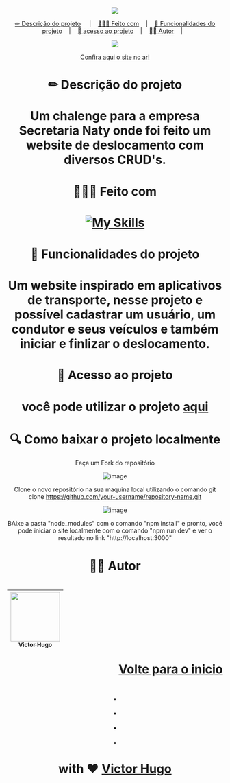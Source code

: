 <div id="readme-top" align="center">
  <a href="https://make-decisions.netlify.app/" target="_blank">
  <img src="https://secretarianaty.com/wp-content/uploads/2022/10/cropped-WhatsApp-Image-2022-10-13-at-14.18.14-1.png"/>
</a>
  
  
  
  <p align="center">
<a href="#descricao-do-projeto">✏ Descrição do projeto</a>
&nbsp;&nbsp;&nbsp;&nbsp;|&nbsp;&nbsp;&nbsp;
<a href="#feito-com">👷🏻‍♂️ Feito com</a>&nbsp;&nbsp;&nbsp;&nbsp;|&nbsp;&nbsp;&nbsp;
 <a href="#funcionalidades-do-projeto">🔨 Funcionalidades do projeto</a>&nbsp;&nbsp;&nbsp;&nbsp;|&nbsp;&nbsp;&nbsp;
    <a href="#acesso-ao-projeto>🔍 Como baixar o projeto localmente</a>&nbsp;&nbsp;&nbsp;&nbsp;|&nbsp;&nbsp;&nbsp;
    <a href="#acesso-ao-projeto">📂 acesso ao projeto</a>&nbsp;&nbsp;&nbsp;&nbsp;|&nbsp;&nbsp;&nbsp;
    <a href="#autor">👦🏻 Autor</a>&nbsp;&nbsp;&nbsp;&nbsp;|&nbsp;&nbsp;&nbsp;
</p>

<div align="center">
<img src="http://img.shields.io/static/v1?label=STATUS&message=Concluido&color=GREEN&style=for-the-badge"/>
</div>
  
  <a href="https://make-decisions.netlify.app/" target="_blank">Confira aqui o site no ar!</a> <br>
  
<h1 id="descricao-do-projeto"> ✏ Descrição do projeto<h1>

Um chalenge para a empresa Secretaria Naty onde foi feito um website de deslocamento com diversos CRUD's.

<h1 id="feito-com"> 👷🏻‍♂️ Feito com<h1>

 [![My Skills](https://skillicons.dev/icons?i=react,ts,nextjs,materialui)](https://skillicons.dev)<br>

 <h1 id="funcionalidades-do-projeto"> 🔨 Funcionalidades do projeto<h1>

Um website inspirado em aplicativos de transporte, nesse projeto e possível cadastrar um usuário, um condutor e seus veículos e também iniciar e finlizar o deslocamento.

<h1 id="acesso-ao-projeto"> 📂 Acesso ao projeto<h1>

você pode utilizar o projeto <a href="https://make-decisions.netlify.app/" target="_blank">aqui</a>

<h1 id="projeto local">🔍 Como baixar o projeto localmente</h1>

Faça um Fork do repositório

![image](https://github.com/hxsggsz/sn-deslocamentos/assets/103784814/e14a3edc-dda7-4e5e-b59d-9d89cf89c648)

Clone o novo repositório na sua maquina local utilizando o comando git clone https://github.com/your-username/repository-name.git

![image](https://github.com/hxsggsz/sn-deslocamentos/assets/103784814/2e8d5302-f356-4fd2-a6a0-f4b22b901493)

BAixe a pasta "node_modules" com o comando "npm install" e pronto, você pode iniciar o site localmente com o comando "npm run dev" e ver o resultado no link "http://localhost:3000"

<h1 id="autor"> 👦🏻 Autor<h1>

| [<img src="https://avatars.githubusercontent.com/u/103784814?v=4" width=115><br><sub>Victor Hugo</sub>](https://www.linkedin.com/in/hxsggsz/) | 
| :---:  |

<p align="right"><a href="#readme-top">Volte para o inicio</a></p>

<p align="center">
.
<br/>
.
<br/>
.
<br/>
.
<br/>
<br/>
with ❤️
<a href="https://www.linkedin.com/in/hxsggsz/">
 Victor Hugo
</a>
</p>
</div>
